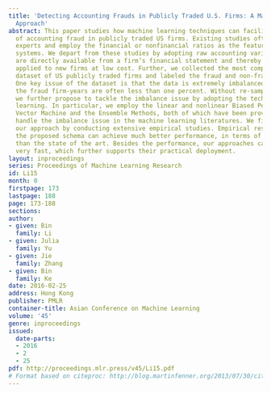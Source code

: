 ```yaml
---
title: 'Detecting Accounting Frauds in Publicly Traded U.S. Firms: A Machine Learning
  Approach'
abstract: This paper studies how machine learning techniques can facilitate the detection
  of accounting fraud in publicly traded US firms. Existing studies often mimic human
  experts and employ the financial or nonfinancial ratios as the features for their
  systems. We depart from these studies by adopting raw accounting variables, which
  are directly available from a firm’s financial statement and thereby can be easily
  applied to new firms at low cost. Further, we collected the most complete fraud
  dataset of US publicly traded firms and labeled the fraud and non-fraud firm-years.
  One key issue of the dataset is that the data is extremely imbalanced, in which
  the fraud firm-years are often less than one percent. Without re-sampling the data,
  we further propose to tackle the imbalance issue by adopting the techniques of imbalanced
  learning. In particular, we employ the linear and nonlinear Biased Penalty Support
  Vector Machine and the Ensemble Methods, both of which have been proved to successfully
  handle the imbalance issue in the machine learning literatures. We finally evaluate
  our approach by conducting extensive empirical studies. Empirical results show that
  the proposed schema can achieve much better performance, in terms of balanced accuracy,
  than the state of the art. Besides the performance, our approaches can also compute
  very fast, which further supports their practical deployment.
layout: inproceedings
series: Proceedings of Machine Learning Research
id: Li15
month: 0
firstpage: 173
lastpage: 188
page: 173-188
sections: 
author:
- given: Bin
  family: Li
- given: Julia
  family: Yu
- given: Jie
  family: Zhang
- given: Bin
  family: Ke
date: 2016-02-25
address: Hong Kong
publisher: PMLR
container-title: Asian Conference on Machine Learning
volume: '45'
genre: inproceedings
issued:
  date-parts:
  - 2016
  - 2
  - 25
pdf: http://proceedings.mlr.press/v45/Li15.pdf
# Format based on citeproc: http://blog.martinfenner.org/2013/07/30/citeproc-yaml-for-bibliographies/
---
```

